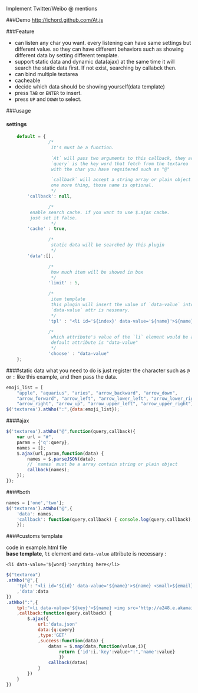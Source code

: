 Implement Twitter/Weibo @ mentions

###Demo
http://ichord.github.com/At.js

###Feature
* can listen any char you want.
    every listening can have same settings but different value.
    so they can have different behaviors such as showing different data by setting different template.
* support static data and dynamic data(ajax) at the same time
    it will search the static data first. If not exist, searching by callabck then.
* can bind multiple textarea
* cacheable
* decide which data should be showing yourself(data template)
* press `TAB` or `ENTER` to insert.
* press `UP` and `DOWN` to select.

###usage

#### settings
``` javascript
    default = {
                /*
                 It's must be a function.

                 `At` will pass two arguments to this callback, they are `query` and `callback`:
                 `query` is the key word that fetch from the textarea 
                 with the char you have regsitered such as "@"

                 `callback` will accept a string array or plain object array
                 one more thing, those name is optional.
                 */
		'callback': null,

                /*
		 enable search cache. if you want to use $.ajax cache.
		 just set it false.
                 */
		'cache' : true,

                /* 
                 static data will be searched by this plugin
                 */
		'data':[],

                /*
                 how much item will be showed in box
                 */
                'limit' : 5,

                /* 
                 item template
                 this plugin will insert the value of `data-value` into textarea and search by it.
                 `data-value` attr is nessnary.
                 */
                'tpl' : "<li id='${index}' data-value='${name}'>${name}</li>",

                /*
                 which attribute's value of the `li` element would be appended to input.
                 default attribute is "data-value"
                 */
                'choose' : "data-value"
	};
```

####static data
what you need to do is just register the character such as `@` or `:` like this example,
and then pass the data.

``` javascript
emoji_list = [
    "apple", "aquarius", "aries", "arrow_backward", "arrow_down",
    "arrow_forward", "arrow_left", "arrow_lower_left", "arrow_lower_right",
    "arrow_right", "arrow_up", "arrow_upper_left", "arrow_upper_right"];
$('textarea').atWho(":",{data:emoji_list});
```

####ajax

``` javascript
$('textarea').atWho("@",function(query,callback){
    var url = "#",
    param = {'q':query},
    names = [];
    $.ajax(url,param,function(data) {
        names = $.parseJSON(data);
        // `names` must be a array contain string or plain object 
        callback(names);
    });
});
```

####both

``` javascript
names = ['one','two'];
$('textarea').atWho("@",{
    'data': names,
    'callback': function(query,callback) { console.log(query,callback);}
    });
```

####customs template

code in example.html file  
**base template**, `li` element and `data-value` attribute is necessary :  

`<li data-value='${word}'>anything here</li>`

``` javascript
$("textarea")
.atWho("@",{
    'tpl': "<li id='${id}' data-value='${name}'>${name} <small>${email}</small></li>"
    ,'data':data
})
.atWho(":",{
    tpl:"<li data-value='${key}'>${name} <img src='http://a248.e.akamai.net/assets.github.com/images/icons/emoji/${name}.png'  height='20' width='20' /></li>"
    ,callback:function(query,callback) {
        $.ajax({
            url:'data.json'
            data:{q:query}
            ,type:'GET'
            ,success:function(data) {
                datas = $.map(data,function(value,i){
                    return {'id':i,'key':value+":",'name':value}
                    })
                callback(datas)
            }
        })
    }
})
```
